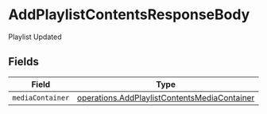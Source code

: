 # AddPlaylistContentsResponseBody

Playlist Updated


## Fields

| Field                                                                                                        | Type                                                                                                         | Required                                                                                                     | Description                                                                                                  |
| ------------------------------------------------------------------------------------------------------------ | ------------------------------------------------------------------------------------------------------------ | ------------------------------------------------------------------------------------------------------------ | ------------------------------------------------------------------------------------------------------------ |
| `mediaContainer`                                                                                             | [operations.AddPlaylistContentsMediaContainer](../../models/operations/addplaylistcontentsmediacontainer.md) | :heavy_minus_sign:                                                                                           | N/A                                                                                                          |